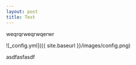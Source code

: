 ```yaml
---
layout: post
title: Test
---
```


weqrqrweqrwqerwr

![_config.yml]({{ site.baseurl }}/images/config.png)

asdfasfasdf
